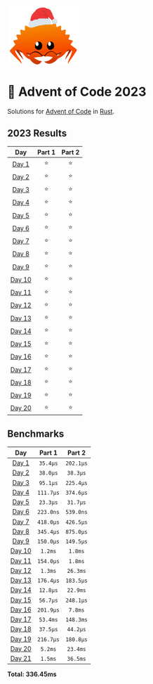<img src="./.assets/christmas_ferris.png" width="164">

# 🎄 Advent of Code 2023

Solutions for [Advent of Code](https://adventofcode.com/) in [Rust](https://www.rust-lang.org/).

<!--- advent_readme_stars table --->
## 2023 Results

| Day | Part 1 | Part 2 |
| :---: | :---: | :---: |
| [Day 1](https://adventofcode.com/2023/day/1) | ⭐ | ⭐ |
| [Day 2](https://adventofcode.com/2023/day/2) | ⭐ | ⭐ |
| [Day 3](https://adventofcode.com/2023/day/3) | ⭐ | ⭐ |
| [Day 4](https://adventofcode.com/2023/day/4) | ⭐ | ⭐ |
| [Day 5](https://adventofcode.com/2023/day/5) | ⭐ | ⭐ |
| [Day 6](https://adventofcode.com/2023/day/6) | ⭐ | ⭐ |
| [Day 7](https://adventofcode.com/2023/day/7) | ⭐ | ⭐ |
| [Day 8](https://adventofcode.com/2023/day/8) | ⭐ | ⭐ |
| [Day 9](https://adventofcode.com/2023/day/9) | ⭐ | ⭐ |
| [Day 10](https://adventofcode.com/2023/day/10) | ⭐ | ⭐ |
| [Day 11](https://adventofcode.com/2023/day/11) | ⭐ | ⭐ |
| [Day 12](https://adventofcode.com/2023/day/12) | ⭐ | ⭐ |
| [Day 13](https://adventofcode.com/2023/day/13) | ⭐ | ⭐ |
| [Day 14](https://adventofcode.com/2023/day/14) | ⭐ | ⭐ |
| [Day 15](https://adventofcode.com/2023/day/15) | ⭐ | ⭐ |
| [Day 16](https://adventofcode.com/2023/day/16) | ⭐ | ⭐ |
| [Day 17](https://adventofcode.com/2023/day/17) | ⭐ | ⭐ |
| [Day 18](https://adventofcode.com/2023/day/18) | ⭐ | ⭐ |
| [Day 19](https://adventofcode.com/2023/day/19) | ⭐ | ⭐ |
| [Day 20](https://adventofcode.com/2023/day/20) | ⭐ | ⭐ |
<!--- advent_readme_stars table --->

<!--- benchmarking table --->
## Benchmarks

| Day | Part 1 | Part 2 |
| :---: | :---: | :---:  |
| [Day 1](./src/bin/01.rs) | `35.4µs` | `202.1µs` |
| [Day 2](./src/bin/02.rs) | `38.0µs` | `38.3µs` |
| [Day 3](./src/bin/03.rs) | `95.1µs` | `225.4µs` |
| [Day 4](./src/bin/04.rs) | `111.7µs` | `374.6µs` |
| [Day 5](./src/bin/05.rs) | `23.3µs` | `31.7µs` |
| [Day 6](./src/bin/06.rs) | `223.0ns` | `539.0ns` |
| [Day 7](./src/bin/07.rs) | `418.0µs` | `426.5µs` |
| [Day 8](./src/bin/08.rs) | `345.4µs` | `875.0µs` |
| [Day 9](./src/bin/09.rs) | `150.0µs` | `149.5µs` |
| [Day 10](./src/bin/10.rs) | `1.2ms` | `1.8ms` |
| [Day 11](./src/bin/11.rs) | `154.0µs` | `1.8ms` |
| [Day 12](./src/bin/12.rs) | `1.3ms` | `26.3ms` |
| [Day 13](./src/bin/13.rs) | `176.4µs` | `183.5µs` |
| [Day 14](./src/bin/14.rs) | `12.8µs` | `22.9ms` |
| [Day 15](./src/bin/15.rs) | `56.7µs` | `248.1µs` |
| [Day 16](./src/bin/16.rs) | `201.9µs` | `7.8ms` |
| [Day 17](./src/bin/17.rs) | `53.4ms` | `148.3ms` |
| [Day 18](./src/bin/18.rs) | `37.5µs` | `44.2µs` |
| [Day 19](./src/bin/19.rs) | `216.7µs` | `180.8µs` |
| [Day 20](./src/bin/20.rs) | `5.2ms` | `23.4ms` |
| [Day 21](./src/bin/21.rs) | `1.5ms` | `36.5ms` |

**Total: 336.45ms**
<!--- benchmarking table --->
